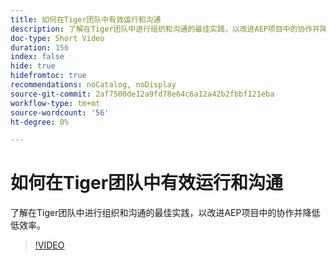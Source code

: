 ```yaml
---
title: 如何在Tiger团队中有效运行和沟通
description: 了解在Tiger团队中进行组织和沟通的最佳实践，以改进AEP项目中的协作并降低低效率。
doc-type: Short Video
duration: 156
index: false
hide: true
hidefromtoc: true
recommendations: noCatalog, noDisplay
source-git-commit: 2af7500de12a9fd78e64c6a12a42b2fbbf121eba
workflow-type: tm+mt
source-wordcount: '56'
ht-degree: 0%

---
```



# 如何在Tiger团队中有效运行和沟通

了解在Tiger团队中进行组织和沟通的最佳实践，以改进AEP项目中的协作并降低低效率。

<!-- 62_S926_3442625_155_how-to-operate-and-communicate-effectively-in-tiger-teams -->
>[!VIDEO](https://video.tv.adobe.com/v/3458270/?learn=on&enablevpops=true)
